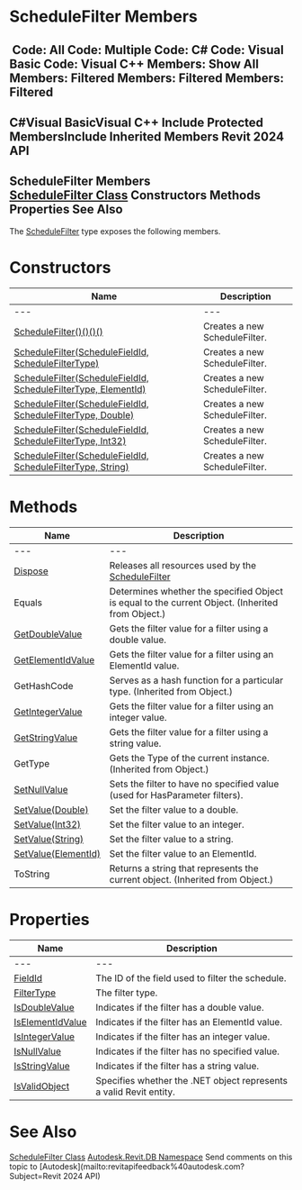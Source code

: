 # ScheduleFilter Members

﻿
 Code: All Code: Multiple Code: C# Code: Visual Basic Code: Visual C++  Members: Show All Members: Filtered Members: Filtered Members: Filtered   
---  
C#Visual BasicVisual C++
Include Protected MembersInclude Inherited Members
Revit 2024 API  
---  
ScheduleFilter Members  
[ScheduleFilter Class](a5dfec9f-1efd-b507-d079-eabcbf5032f8.md "ScheduleFilter Class") Constructors Methods Properties See Also  
---  
The [ScheduleFilter](a5dfec9f-1efd-b507-d079-eabcbf5032f8.md "ScheduleFilter Class") type exposes the following members.
# Constructors
| Name | Description |
| --- | --- |
| --- | --- | --- |
| [ScheduleFilter()()()()](aa3c48a1-94c7-a3dd-1b20-faa87fe1a23e.md "ScheduleFilter Constructor") | Creates a new ScheduleFilter. |
| [ScheduleFilter(ScheduleFieldId, ScheduleFilterType)](cdde2306-7abe-15d5-dc37-39b23f916dbd.md "ScheduleFilter Constructor \(ScheduleFieldId, ScheduleFilterType\)") | Creates a new ScheduleFilter. |
| [ScheduleFilter(ScheduleFieldId, ScheduleFilterType, ElementId)](4ac7ace5-54dd-ef66-3e7d-b9503c5a7f75.md "ScheduleFilter Constructor \(ScheduleFieldId, ScheduleFilterType, ElementId\)") | Creates a new ScheduleFilter. |
| [ScheduleFilter(ScheduleFieldId, ScheduleFilterType, Double)](1eedd87b-7ab3-e586-411d-241c5fa15eca.md "ScheduleFilter Constructor \(ScheduleFieldId, ScheduleFilterType, Double\)") | Creates a new ScheduleFilter. |
| [ScheduleFilter(ScheduleFieldId, ScheduleFilterType, Int32)](979e8984-99f3-587c-648d-9dd21db7ef90.md "ScheduleFilter Constructor \(ScheduleFieldId, ScheduleFilterType, Int32\)") | Creates a new ScheduleFilter. |
| [ScheduleFilter(ScheduleFieldId, ScheduleFilterType, String)](6ec07804-d396-ad9b-d0b8-08b37b3b9ae7.md "ScheduleFilter Constructor \(ScheduleFieldId, ScheduleFilterType, String\)") | Creates a new ScheduleFilter. |

# Methods
| Name | Description |
| --- | --- |
| --- | --- | --- |
| [Dispose](6830e4c4-13dc-5e85-5d0c-715de0a52bf1.md "Dispose Method") | Releases all resources used by the [ScheduleFilter](a5dfec9f-1efd-b507-d079-eabcbf5032f8.md "ScheduleFilter Class") |
| Equals | Determines whether the specified Object is equal to the current Object. (Inherited from Object.) |
| [GetDoubleValue](9c1cce12-0cf2-35d6-0a3d-fe9caff8faf0.md "GetDoubleValue Method") | Gets the filter value for a filter using a double value. |
| [GetElementIdValue](3ee4da28-2a21-f9a3-0b58-03286ec21bfc.md "GetElementIdValue Method") | Gets the filter value for a filter using an ElementId value. |
| GetHashCode | Serves as a hash function for a particular type.  (Inherited from Object.) |
| [GetIntegerValue](f2fc20ab-05c6-2b2c-80dd-86a93d0ddd4c.md "GetIntegerValue Method") | Gets the filter value for a filter using an integer value. |
| [GetStringValue](1bd344af-4984-367d-f8a6-769f7fb0d093.md "GetStringValue Method") | Gets the filter value for a filter using a string value. |
| GetType | Gets the Type of the current instance. (Inherited from Object.) |
| [SetNullValue](2c193a4c-37fd-0b4d-a026-d9dfd773c16b.md "SetNullValue Method") | Sets the filter to have no specified value (used for HasParameter filters). |
| [SetValue(Double)](c510b2ca-b22d-789f-b329-58efd5713da0.md "SetValue Method \(Double\)") | Set the filter value to a double. |
| [SetValue(Int32)](2f52924c-8851-6512-c2b0-28205a799c21.md "SetValue Method \(Int32\)") | Set the filter value to an integer. |
| [SetValue(String)](9556c7a1-1bf9-2844-3357-ada1c0f653de.md "SetValue Method \(String\)") | Set the filter value to a string. |
| [SetValue(ElementId)](768e344c-4e15-866f-4cb1-84fe74d549d3.md "SetValue Method \(ElementId\)") | Set the filter value to an ElementId. |
| ToString | Returns a string that represents the current object. (Inherited from Object.) |

# Properties
| Name | Description |
| --- | --- |
| --- | --- | --- |
| [FieldId](c11c4781-9acd-baf9-692d-93bf4ab9c86e.md "FieldId Property") | The ID of the field used to filter the schedule. |
| [FilterType](bbf3558f-d6a6-1f19-1f89-d51e68072baa.md "FilterType Property") | The filter type. |
| [IsDoubleValue](27d2efc3-39f8-ba90-06e3-454c7889284c.md "IsDoubleValue Property") | Indicates if the filter has a double value. |
| [IsElementIdValue](e96b8bef-b3e3-1a77-f2f5-4ec524f9fcd6.md "IsElementIdValue Property") | Indicates if the filter has an ElementId value. |
| [IsIntegerValue](7e3e7135-4c1a-2c8b-1e77-15dcf80ec72e.md "IsIntegerValue Property") | Indicates if the filter has an integer value. |
| [IsNullValue](40a03966-e5bd-237c-121c-23e9b28b5a82.md "IsNullValue Property") | Indicates if the filter has no specified value. |
| [IsStringValue](6f4ef6ca-b44c-dd64-32e1-dd1bc236f89a.md "IsStringValue Property") | Indicates if the filter has a string value. |
| [IsValidObject](eb738886-34c0-5603-c330-e94a88927381.md "IsValidObject Property") | Specifies whether the .NET object represents a valid Revit entity. |

# See Also
[ScheduleFilter Class](a5dfec9f-1efd-b507-d079-eabcbf5032f8.md "ScheduleFilter Class")
[Autodesk.Revit.DB Namespace](87546ba7-461b-c646-cbb1-2cb8f5bff8b2.md "Autodesk.Revit.DB Namespace")
Send comments on this topic to [Autodesk](mailto:revitapifeedback%40autodesk.com?Subject=Revit 2024 API)